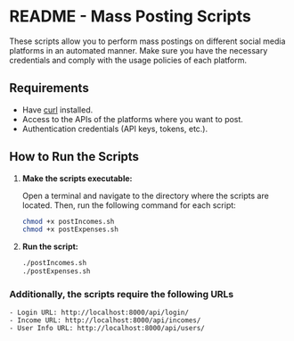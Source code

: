 # README - Mass Posting Scripts

These scripts allow you to perform mass postings on different social media platforms in an automated manner. Make sure you have the necessary credentials and comply with the usage policies of each platform.

## Requirements

- Have [curl](https://curl.se/) installed.
- Access to the APIs of the platforms where you want to post.
- Authentication credentials (API keys, tokens, etc.).

## How to Run the Scripts

1. **Make the scripts executable:**

   Open a terminal and navigate to the directory where the scripts are located. Then, run the following command for each script:

   ```bash
   chmod +x postIncomes.sh
   chmod +x postExpenses.sh

   ```

2. **Run the script:**

   ```bash
   ./postIncomes.sh
   ./postExpenses.sh
   ```

### Additionally, the scripts require the following URLs

    - Login URL: http://localhost:8000/api/login/
    - Income URL: http://localhost:8000/api/incomes/
    - User Info URL: http://localhost:8000/api/users/
